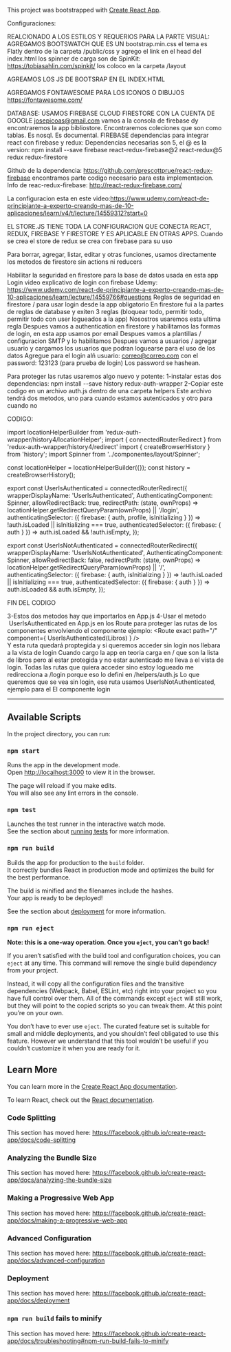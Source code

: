 This project was bootstrapped with [Create React App](https://github.com/facebook/create-react-app).

Configuraciones:

REALCIONADO A LOS ESTILOS Y REQUERIOS PARA LA PARTE VISUAL:
AGREGAMOS BOOTSWATCH QUE ES UN bootstrap.min.css el tema es Flatly dentro de la carpeta /public/css y agrego
el link en el head del index.html
los spinner de carga son de SpinKit: https://tobiasahlin.com/spinkit/ los coloco en la carpeta /layout

AGREAMOS LOS JS DE BOOTSRAP EN EL INDEX.HTML

AGREGAMOS FONTAWESOME PARA LOS ICONOS O DIBUJOS https://fontawesome.com/

DATABASE: USAMOS FIREBASE CLOUD FIRESTORE CON LA CUENTA DE GOOGLE josepicoas@gmail.com vamos a la consola de firebase
dy encontraremos la app bibliostore. Encontraremos coleciones que son como tablas. Es nosql. Es documental.
FIREBASE dependencias para integrar react con firebase y redux:
Dependencias necesarias son 5, el @ es la version: npm install --save firebase react-redux-firebase@2 react-redux@5 redux redux-firestore

Github de la dependencia: https://github.com/prescottprue/react-redux-firebase  encontramos parte codigo necesario para esta implementacion.
Info de reac-redux-firebase: http://react-redux-firebase.com/

La configuracion esta en este video:https://www.udemy.com/react-de-principiante-a-experto-creando-mas-de-10-aplicaciones/learn/v4/t/lecture/14559312?start=0

EL STORE.JS TIENE TODA LA CONFIGURACION QUE CONECTA REACT, REDUX, FIREBASE Y FIRESTORE Y ES APLICABLE EN OTRAS APPS.
Cuando se crea el store de redux se crea con firebase para su uso

Para borrar, agregar, listar, editar y otras funciones, usamos directamente los metodos de firestore sin actions ni reducers


Habilitar la seguridad en firestore para la base de datos usada en esta app
Login video explicativo de login con firebase Udemy: https://www.udemy.com/react-de-principiante-a-experto-creando-mas-de-10-aplicaciones/learn/lecture/14559766#questions
Reglas de seguridad en firestore / para usar login desde la app obligatorio
En firestore fui a la partes de reglas de database y exiten 3 reglas (bloquear todo, permitir todo, permitir todo con user logueados a la app) Nosostros usaremos esta ultima regla
Despues vamos a authentication en firestore y habilitamos las formas de login, en esta app usamos por email
Despues vamos a plantillas / configuracion SMTP y lo habilitamos
Despues vamos a usuarios / agregar usuario y cargamos los usuarios que podran loguearse para el uso de los datos
Agregue para el login alñ usuario: correo@correo.com   con el password: 123123  (para prueba de login)
Los password se hashean.


Para proteger las rutas usaremos algo nuevo y potente: 
1-instalar estas dos dependencias: npm install --save history redux-auth-wrapper
2-Copiar este codigo en un archivo auth.js dentro de una carpeta helpers
Este archivo tendrá dos metodos, uno para cuando estamos autenticados y otro para cuando no

CODIGO:

import locationHelperBuilder from 'redux-auth-wrapper/history4/locationHelper';
import { connectedRouterRedirect } from 'redux-auth-wrapper/history4/redirect'
import { createBrowserHistory }  from 'history';
import Spinner from '../componentes/layout/Spinner';

const locationHelper = locationHelperBuilder({});
const history = createBrowserHistory();

export const UserIsAuthenticated = connectedRouterRedirect({
  wrapperDisplayName: 'UserIsAuthenticated',
  AuthenticatingComponent: Spinner,
  allowRedirectBack: true,
  redirectPath: (state, ownProps) =>
    locationHelper.getRedirectQueryParam(ownProps) || '/login',
  authenticatingSelector: ({ firebase: { auth, profile, isInitializing } }) =>
    !auth.isLoaded || isInitializing === true,
  authenticatedSelector: ({ firebase: { auth } }) =>
    auth.isLoaded && !auth.isEmpty,
});

export const UserIsNotAuthenticated = connectedRouterRedirect({
  wrapperDisplayName: 'UserIsNotAuthenticated',
  AuthenticatingComponent: Spinner,
  allowRedirectBack: false,
  redirectPath: (state, ownProps) =>
    locationHelper.getRedirectQueryParam(ownProps) || '/',
  authenticatingSelector: ({ firebase: { auth, isInitializing } }) =>
    !auth.isLoaded || isInitializing === true,
  authenticatedSelector: ({ firebase: { auth } }) =>
    auth.isLoaded && auth.isEmpty,
});

FIN DEL  CODIGO

3-Estos dos metodos hay que importarlos en App.js
4-Usar el metodo  UserIsAuthenticated en App.js en los Route para proteger las rutas de los componentes envolviendo el componente
ejemplo: <Route exact path="/" component={ UserIsAuthenticated(Libros) } />  
Y esta ruta quedará proptegida y si queremos acceder sin login nos llebara a la vista de login
Cuando cargo la app en teoria carga en / que son la lista de libros pero al estar protegida y no estar
autenticado me lleva a el vista de login. Todas las rutas que quiera acceder sino estoy logueado me redirecciona a /login
porque eso lo defini en /helpers/auth.js
Lo que queremos que se vea sin login, ese ruta usamos UserIsNotAuthenticated, ejemplo para el El componente login







---------------------------------------------------------------------------------------------

## Available Scripts

In the project directory, you can run:

### `npm start`

Runs the app in the development mode.<br>
Open [http://localhost:3000](http://localhost:3000) to view it in the browser.

The page will reload if you make edits.<br>
You will also see any lint errors in the console.

### `npm test`

Launches the test runner in the interactive watch mode.<br>
See the section about [running tests](https://facebook.github.io/create-react-app/docs/running-tests) for more information.

### `npm run build`

Builds the app for production to the `build` folder.<br>
It correctly bundles React in production mode and optimizes the build for the best performance.

The build is minified and the filenames include the hashes.<br>
Your app is ready to be deployed!

See the section about [deployment](https://facebook.github.io/create-react-app/docs/deployment) for more information.

### `npm run eject`

**Note: this is a one-way operation. Once you `eject`, you can’t go back!**

If you aren’t satisfied with the build tool and configuration choices, you can `eject` at any time. This command will remove the single build dependency from your project.

Instead, it will copy all the configuration files and the transitive dependencies (Webpack, Babel, ESLint, etc) right into your project so you have full control over them. All of the commands except `eject` will still work, but they will point to the copied scripts so you can tweak them. At this point you’re on your own.

You don’t have to ever use `eject`. The curated feature set is suitable for small and middle deployments, and you shouldn’t feel obligated to use this feature. However we understand that this tool wouldn’t be useful if you couldn’t customize it when you are ready for it.

## Learn More

You can learn more in the [Create React App documentation](https://facebook.github.io/create-react-app/docs/getting-started).

To learn React, check out the [React documentation](https://reactjs.org/).

### Code Splitting

This section has moved here: https://facebook.github.io/create-react-app/docs/code-splitting

### Analyzing the Bundle Size

This section has moved here: https://facebook.github.io/create-react-app/docs/analyzing-the-bundle-size

### Making a Progressive Web App

This section has moved here: https://facebook.github.io/create-react-app/docs/making-a-progressive-web-app

### Advanced Configuration

This section has moved here: https://facebook.github.io/create-react-app/docs/advanced-configuration

### Deployment

This section has moved here: https://facebook.github.io/create-react-app/docs/deployment

### `npm run build` fails to minify

This section has moved here: https://facebook.github.io/create-react-app/docs/troubleshooting#npm-run-build-fails-to-minify
